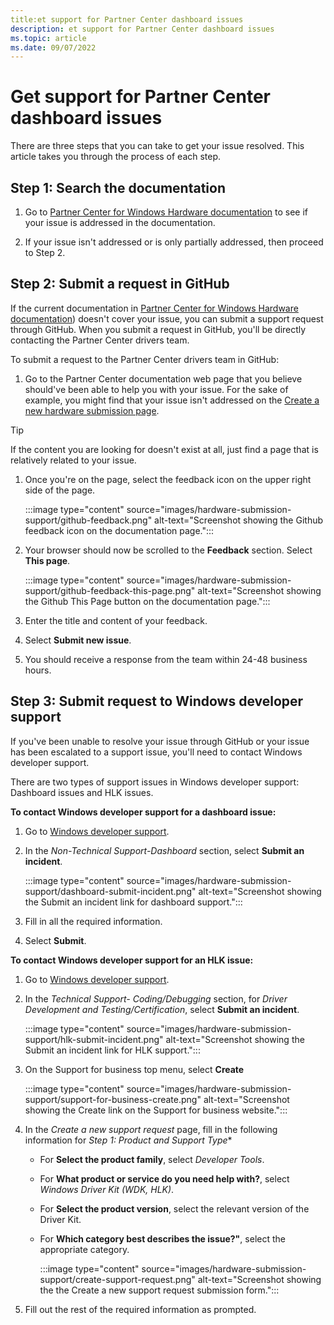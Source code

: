 ```yaml
---
title:et support for Partner Center dashboard issues
description: et support for Partner Center dashboard issues
ms.topic: article
ms.date: 09/07/2022
---
```


# Get support for Partner Center dashboard issues

There are three steps that you can take to get your issue resolved. This article takes you through the process of each step.

## Step 1: Search the documentation

1. Go to [Partner Center for Windows Hardware documentation](index.yml) to see if your issue is addressed in the documentation.

1. If your issue isn't addressed or is only partially addressed, then proceed to Step 2.

## Step 2: Submit a request in GitHub

If the current documentation in [Partner Center for Windows Hardware documentation](index.yml)) doesn't cover your issue, you can submit a support request through GitHub.  When you submit a request in GitHub, you'll be directly contacting the Partner Center drivers team.

To submit a request to the Partner Center drivers team in GitHub:

1. Go to the Partner Center documentation web page that you believe should've been able to help you with your issue. For the sake of example, you might find that your issue isn't addressed on the [Create a new hardware submission page](hardware-submission-create.md).

>[!TIP]
>If the content you are looking for doesn't exist at all, just find a page that is relatively related to your issue.

1. Once you're on the page, select the feedback icon on the upper right side of the page.

    :::image type="content" source="images/hardware-submission-support/github-feedback.png" alt-text="Screenshot showing the Github feedback icon on the documentation page.":::

1. Your browser should now be scrolled to the **Feedback** section. Select **This page**.

    :::image type="content" source="images/hardware-submission-support/github-feedback-this-page.png" alt-text="Screenshot showing the Github This Page button on the documentation page.":::

1. Enter the title and content of your feedback.

1. Select **Submit new issue**.

1. You should receive a response from the team within 24-48 business hours.

## Step 3: Submit request to Windows developer support

If you've been unable to resolve your issue through GitHub or your issue has been escalated to a support issue, you'll need to contact Windows developer support.

There are two types of support issues in Windows developer support: Dashboard issues and HLK issues. 

**To contact Windows developer support for a dashboard issue:**

1. Go to [Windows developer support](https://developer.microsoft.com/windows/support/?tabs=Contact-us).

1. In the *Non-Technical Support-Dashboard* section, select **Submit an incident**.

    :::image type="content" source="images/hardware-submission-support/dashboard-submit-incident.png" alt-text="Screenshot showing the Submit an incident link for dashboard support.":::

1. Fill in all the required information.

1. Select **Submit**.

**To contact Windows developer support for an HLK issue:**

1. Go to [Windows developer support](https://developer.microsoft.com/windows/support/?tabs=Contact-us).

1. In the *Technical Support- Coding/Debugging* section, for *Driver Development and Testing/Certification*, select **Submit an incident**.

    :::image type="content" source="images/hardware-submission-support/hlk-submit-incident.png" alt-text="Screenshot showing the Submit an incident link for HLK support.":::

1. On the Support for business top menu, select **Create**

    :::image type="content" source="images/hardware-submission-support/support-for-business-create.png" alt-text="Screenshot showing the Create link on the Support for business website.":::

1. In the *Create a new support request* page, fill in the following information for *Step 1: Product and Support Type**

    - For **Select the product family**, select *Developer Tools*.
    - For **What product or service do you need help with?**, select *Windows Driver Kit (WDK, HLK)*.
    - For **Select the product version**, select the relevant version of the Driver Kit.
    - For **Which category best describes the issue?"**, select the appropriate category.

        :::image type="content" source="images/hardware-submission-support/create-support-request.png" alt-text="Screenshot showing the the Create a new support request submission form.":::

1. Fill out the rest of the required information as prompted.
 